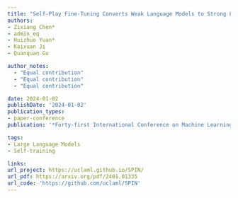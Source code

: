 ```yaml
---
title: "Self-Play Fine-Tuning Converts Weak Language Models to Strong Language Models"
authors:
- Zixiang Chen* 
- admin_eq 
- Huizhuo Yuan* 
- Kaixuan Ji
- Quanquan Gu

author_notes:
  - "Equal contribution"
  - "Equal contribution"
  - "Equal contribution"

date: 2024-01-02
publishDate: '2024-01-02'
publication_types:
- paper-conference
publication: '*Forty-first International Conference on Machine Learning* (ICML 2024)'

tags:
- Large Language Models
- Self-training

links:
url_project: https://uclaml.github.io/SPIN/
url_pdf: https://arxiv.org/pdf/2401.01335
url_code: 'https://github.com/uclaml/SPIN'
---
```


